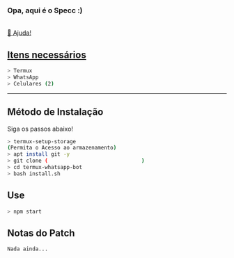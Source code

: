 ### Opa, aqui é o Specc :)
<a href="           " >

<br>




<summary>🍙 Ajuda!</summary>

## Itens necessários

```bash
> Termux
> WhatsApp
> Celulares (2)
```

---


## Método de Instalação
Siga os passos abaixo!

```bash
> termux-setup-storage
(Permita o Acesso ao armazenamento)
> apt install git -y
> git clone (                              )
> cd termux-whatsapp-bot
> bash install.sh
```

## Use

```bash
> npm start
```

## Notas do Patch
```
Nada ainda...
```

<img src="">
